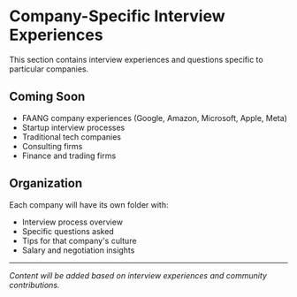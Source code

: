 # Company-Specific Interview Experiences

This section contains interview experiences and questions specific to particular companies.

## Coming Soon
- FAANG company experiences (Google, Amazon, Microsoft, Apple, Meta)
- Startup interview processes
- Traditional tech companies
- Consulting firms
- Finance and trading firms

## Organization
Each company will have its own folder with:
- Interview process overview
- Specific questions asked
- Tips for that company's culture
- Salary and negotiation insights

---
*Content will be added based on interview experiences and community contributions.*
